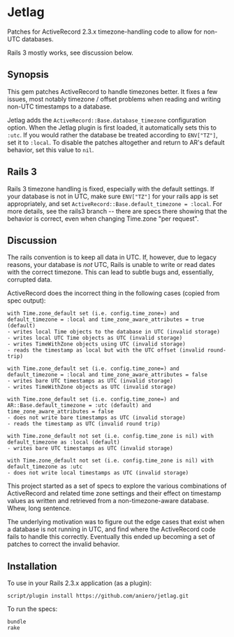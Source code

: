 # Jetlag

Patches for ActiveRecord 2.3.x timezone-handling code to allow for non-UTC
databases.

Rails 3 mostly works, see discussion below.

## Synopsis

This gem patches ActiveRecord to handle timezones better. It fixes a few
issues, most notably timezone / offset problems when reading and writing
non-UTC timestamps to a database.

Jetlag adds the `ActiveRecord::Base.database_timezone` configuration option.
When the Jetlag plugin is first loaded, it automatically sets this to `:utc`.
If you would rather the database be treated according to `ENV["TZ"]`, set it to
`:local`. To disable the patches altogether and return to AR's default
behavior, set this value to `nil`.

## Rails 3

Rails 3 timezone handling is fixed, especially with the default settings. If
your database is not in UTC, make sure `ENV["TZ"]` for your rails app is set
appropriately, and set `ActiveRecord::Base.default_timezone = :local`. For more
details, see the rails3 branch -- there are specs there showing that the
behavior is correct, even when changing Time.zone "per request".

## Discussion

The rails convention is to keep all data in UTC. If, however, due to legacy
reasons, your database is *not* UTC, Rails is unable to write or read dates
with the correct timezone. This can lead to subtle bugs and, essentially,
corrupted data.

ActiveRecord does the incorrect thing in the following cases (copied from spec
output):

    with Time.zone_default set (i.e. config.time_zone=) and default_timezone = :local and time_zone_aware_attributes = true (default)
    - writes local Time objects to the database in UTC (invalid storage)
    - writes local UTC Time objects as UTC (invalid storage)
    - writes TimeWithZone objects using UTC (invalid storage)
    - reads the timestamp as local but with the UTC offset (invalid round-trip)

    with Time.zone_default set (i.e. config.time_zone=) and default_timezone = :local and time_zone_aware_attributes = false
    - writes bare UTC timestamps as UTC (invalid storage)
    - writes TimeWithZone objects as UTC (invalid storage)

    with Time.zone_default set (i.e. config.time_zone=) and AR::Base.default_timezone = :utc (default) and time_zone_aware_attributes = false
    - does not write bare timestamps as UTC (invalid storage)
    - reads the timestamp as UTC (invalid round trip)

    with Time.zone_default not set (i.e. config.time_zone is nil) with default_timezone as :local (default)
    - writes bare UTC timestamps as UTC (invalid storage)

    with Time.zone_default not set (i.e. config.time_zone is nil) with default_timezone as :utc
    - does not write local timestamps as UTC (invalid storage)


This project started as a set of specs to explore the various combinations of
ActiveRecord and related time zone settings and their effect on timestamp
values as written and retrieved from a non-timezone-aware database. Whew, long
sentence.

The underlying motivation was to figure out the edge cases that exist when a
database is not running in UTC, and find where the ActiveRecord code fails to
handle this correctly. Eventually this ended up becoming a set of patches to
correct the invalid behavior.

## Installation

To use in your Rails 2.3.x application (as a plugin):

    script/plugin install https://github.com/aniero/jetlag.git

To run the specs:

    bundle
    rake

